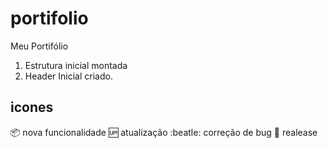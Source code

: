 # portifolio
Meu Portifólio

1. Estrutura inicial montada
2. Header Inicial criado.

## icones
:package: nova funcionalidade
:up: atualização
:beatle: correção de bug
:checkered_flag: realease
